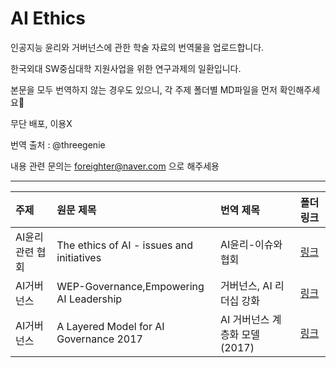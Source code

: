 # AI Ethics

인공지능 윤리와 거버넌스에 관한 학술 자료의 번역물을 업로드합니다.

한국외대 SW중심대학 지원사업을 위한 연구과제의 일환입니다.

본문을 모두 번역하지 않는 경우도 있으니, 각 주제 폴더별 MD파일을 먼저 확인해주세요🙂 

무단 배포, 이용X 

번역 출처 : @threegenie 

내용 관련 문의는 foreighter@naver.com 으로 해주세용

***

|주제|원문 제목|번역 제목|폴더 링크|
|:------|:------|:------|:------|
|AI윤리 관련 협회|The ethics of AI - issues and initiatives|AI윤리-이슈와 협회|[링크](https://github.com/threegenie/AI_Ethics/tree/main/AI_Initiatives)|
|AI거버넌스|WEP-Governance,Empowering AI Leadership|거버넌스, AI 리더십 강화|[링크](https://github.com/threegenie/AI_Ethics/tree/main/WEP)|
|AI거버넌스|A Layered Model for AI Governance 2017|AI 거버넌스 계층화 모델(2017)|[링크](https://github.com/threegenie/AI_Ethics/tree/main/LayeredModel)|
